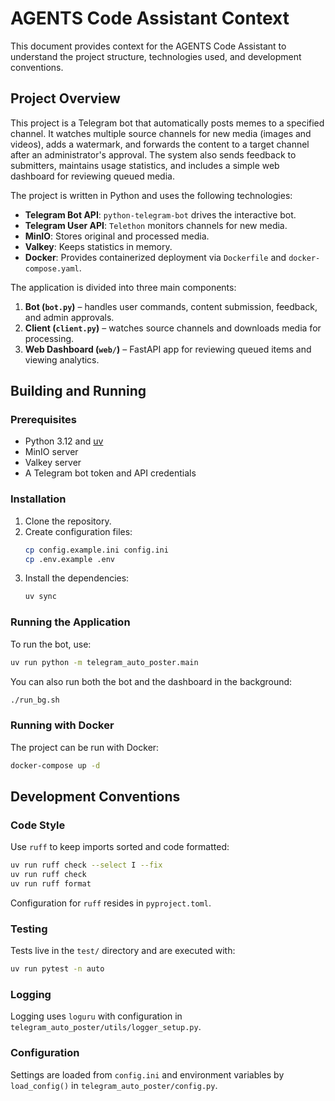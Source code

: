 # AGENTS Code Assistant Context

This document provides context for the AGENTS Code Assistant to understand the project structure, technologies used, and development conventions.

## Project Overview

This project is a Telegram bot that automatically posts memes to a specified channel. It watches multiple source channels for new media (images and videos), adds a watermark, and forwards the content to a target channel after an administrator's approval. The system also sends feedback to submitters, maintains usage statistics, and includes a simple web dashboard for reviewing queued media.

The project is written in Python and uses the following technologies:

* **Telegram Bot API**: `python-telegram-bot` drives the interactive bot.
* **Telegram User API**: `Telethon` monitors channels for new media.
* **MinIO**: Stores original and processed media.
* **Valkey**: Keeps statistics in memory.
* **Docker**: Provides containerized deployment via `Dockerfile` and `docker-compose.yaml`.

The application is divided into three main components:

1. **Bot (`bot.py`)** – handles user commands, content submission, feedback, and admin approvals.
2. **Client (`client.py`)** – watches source channels and downloads media for processing.
3. **Web Dashboard (`web/`)** – FastAPI app for reviewing queued items and viewing analytics.

## Building and Running

### Prerequisites

* Python 3.12 and [uv](https://github.com/astral-sh/uv)
* MinIO server
* Valkey server
* A Telegram bot token and API credentials

### Installation

1. Clone the repository.
2. Create configuration files:
   ```bash
   cp config.example.ini config.ini
   cp .env.example .env
   ```
3. Install the dependencies:
   ```bash
   uv sync
   ```

### Running the Application

To run the bot, use:

```bash
uv run python -m telegram_auto_poster.main
```

You can also run both the bot and the dashboard in the background:

```bash
./run_bg.sh
```

### Running with Docker

The project can be run with Docker:

```bash
docker-compose up -d
```

## Development Conventions

### Code Style

Use `ruff` to keep imports sorted and code formatted:

```bash
uv run ruff check --select I --fix
uv run ruff check
uv run ruff format
```

Configuration for `ruff` resides in `pyproject.toml`.

### Testing

Tests live in the `test/` directory and are executed with:

```bash
uv run pytest -n auto
```

### Logging

Logging uses `loguru` with configuration in `telegram_auto_poster/utils/logger_setup.py`.

### Configuration

Settings are loaded from `config.ini` and environment variables by `load_config()` in `telegram_auto_poster/config.py`.
